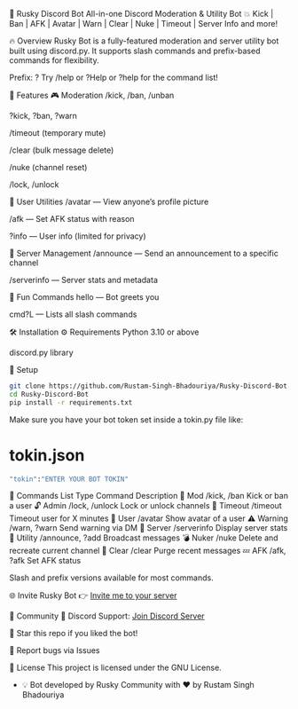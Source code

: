
🤖 Rusky Discord Bot
All-in-one Discord Moderation & Utility Bot
💥 Kick | Ban | AFK | Avatar | Warn | Clear | Nuke | Timeout | Server Info and more!

🔥 Overview
Rusky Bot is a fully-featured moderation and server utility bot built using discord.py. It supports slash commands and prefix-based commands for flexibility.

Prefix: ?
Try /help or ?Help or ?help for the command list!

🚀 Features
🎮 Moderation
/kick, /ban, /unban

?kick, ?ban, ?warn

/timeout (temporary mute)

/clear (bulk message delete)

/nuke (channel reset)

/lock, /unlock

👤 User Utilities
/avatar — View anyone’s profile picture

/afk — Set AFK status with reason

?info — User info (limited for privacy)

📢 Server Management
/announce — Send an announcement to a specific channel

/serverinfo — Server stats and metadata

💬 Fun Commands
hello — Bot greets you

cmd?L — Lists all slash commands

🛠️ Installation
⚙️ Requirements
Python 3.10 or above

discord.py library

🔧 Setup
```bash
git clone https://github.com/Rustam-Singh-Bhadouriya/Rusky-Discord-Bot.git
cd Rusky-Discord-Bot
pip install -r requirements.txt
```
Make sure you have your bot token set inside a tokin.py file like:

# tokin.json
``` bash
"tokin":"ENTER YOUR BOT TOKIN"
```


🤝 Commands List
Type	Command	Description
🔨 Mod	/kick, /ban	Kick or ban a user
🔓 Admin	/lock, /unlock	Lock or unlock channels
🚫 Timeout	/timeout	Timeout user for X minutes
👤 User	/avatar	Show avatar of a user
⚠️ Warning	/warn, ?warn	Send warning via DM
🚧 Server	/serverinfo	Display server stats
📢 Utility	/announce, ?add	Broadcast messages
💣 Nuker	/nuke	Delete and recreate current channel
🧹 Clear	/clear	Purge recent messages
💤 AFK	/afk, ?afk	Set AFK status

Slash and prefix versions available for most commands.

🌐 Invite Rusky Bot
👉 <a href="https://discord.com/oauth2/authorize?client_id=1401949547504337057&permissions=8&integration_type=0&scope=bot">Invite me to your server</a>

🔗 Community
🧠 Discord Support: <a href="https://discord.gg/PXZHbcxNaj">Join Discord Server</a>

🌟 Star this repo if you liked the bot!

🐛 Report bugs via Issues

📄 License
This project is licensed under the GNU License.

- 💡 Bot developed by Rusky Community with ❤️ by Rustam Singh Bhadouriya
